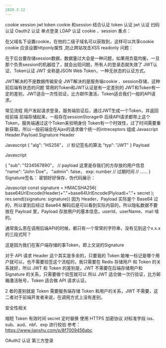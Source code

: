 ```yaml
---
2020.3.12
---
```


cookie session jwt token
cookie 和session 结合认证
token 认证
jwt 认证
扫码认证
Oauth2 认证
单点登录
LDAP 认证
cookie 、session
重点：

在父域名下设置cookie，在他的二级子域名可以获取到，这样可以共享cookie
cookie 应该设置httponly属性 ,防止跨站攻击XSS
readonly
问题：

在于后台要存储session数据，数据量过大会是一种问题，如果用负载均衡，一旦那个负责session的机器挂了，就会出现问题，所有人的登录态就失效了
JWT认证、Token认证
JWT 全称是JSON Web Token，一种无状态的认证方式。

JWT解决的不是数据传输安全
JWT解决的是服务端cookie 、session存储，这种前后端有状态的问题
常用的Token和JWT认证是有一定差别的
JWT和Token有一定的差别，JWT适合一次性验证，比方邮件激活，Token适合我们一般的API请求。

常见流程
用户发起请求登录，服务端验证后，通过JWT生成一个Token，并返回给前端
前端存储起来，一般存在sessionStorage中
后续API请求都带上这个Token，服务端通过这个Token来验明身份
Token有一个时效性，过了时间需要重新获取，所以一般前端会在Ajax的请求做个统一的intreceptors
组成
Javascript
Header.Payload.Signature
Header

Javascript
{
  "alg": "HS256"， // 标记签名的算法
  "typ": "JWT"
}
Payload

Javascript

{
  "sub": "1234567890"， //  payload 这里是存我们的方存放的用户信息
  "name": "John Doe"，
  "admin": false，
  exp: number // 过期时间
  // ......
}
Signature签名：
密钥好好保存，伪代码展示：

Javascript
const signature = HMACSHA256(
    base64UrlEncode(Header)+"."+base64UrlEncode(Plyload)+"."+ secret
);
res.send({signature: signature})
因为 Header、Payload 实际是个 Base64 过的，所以拿到后经过 Base64 解码后是可以看到实际内容的，所以隐私数据不要放在 Payload 里，Payload 存放用户的基本信息，userId、userName、mail 啥的。

通常我么恩在调用后端API的时候，都只有一个常常的字符串，没有见到这个x.x.x的三段式阿？

这是因为我们在客户端存储的事Token，即上文说的Signature

对于 API 请求 Header 这个其实是多余的，只要我的 Token 能唯一标记是哪个用户就可以，也不需要验签这个流程的，我只需要在 Redis 存储用户 和 Token 的关系就好，所以 JWT 和 Token 的差别是，JWT 不需要在后端存储用户和 Signature 的关系，只需要做个验签就可以
所以 JWT 适合做一次行验证，比方邮箱激活账号，Token 适合做 API 请求认证。

2 者的差别就是 Token 需要服务端存储 Token 和用户的关系，JWT 不需要，这二者对于前端开发者来说，在调用方式上没有差别。

安全性相关

缩短 Token 有效时间
secret 定时替换
使用 HTTPS 加密协议
对标准字段 iss、sub、aud、nbf、exp 进行校验
参考：https://www.jianshu.com/p/8f7009456abc

OAuth2 认证
第三方登录


